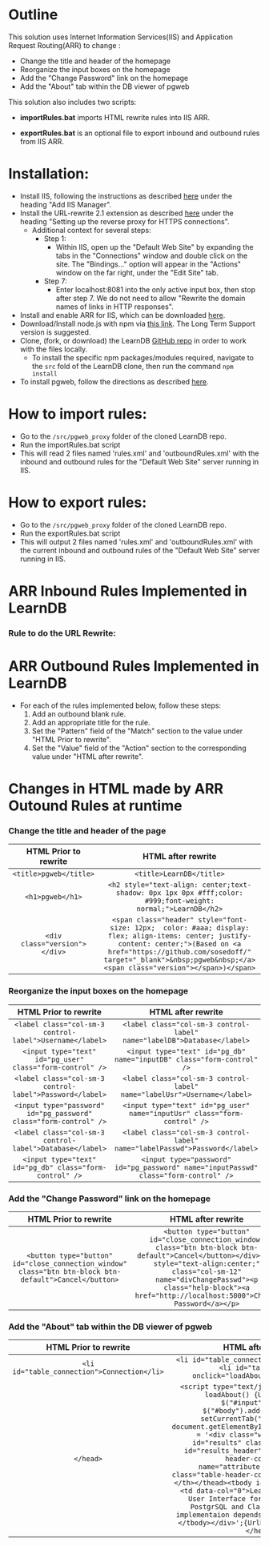 # Outline
This solution uses Internet Information Services(IIS) and Application Request Routing(ARR) to change :
  * Change the title and header of the homepage
  * Reorganize the input boxes on the homepage
  * Add the "Change Password" link on the homepage
  * Add the "About" tab within the DB viewer of pgweb
  
  This solution also includes two scripts:
  
  *  **importRules.bat** imports HTML rewrite rules into IIS ARR.
  
  *  **exportRules.bat** is an optional file to export inbound and outbound rules from IIS ARR.
# Installation:
* Install IIS, following the instructions as described [here](https://github.com/DASSL/LearnDB/wiki/How-to-get-and-setup-a-free-SSL-certificate-for-Windows-Server-2016) under the heading "Add IIS Manager".
* Install the URL-rewrite 2.1 extension as described [here](https://github.com/DASSL/LearnDB/wiki/Setup-pgweb-on-Windows-Server-2016-to-use-HTTPS) under the heading "Setting up the reverse proxy for HTTPS connections".
  * Additional context for several steps:
    * Step 1:
      * Within IIS, open up the "Default Web Site" by expanding the tabs in the "Connections" window and double click on the site. The "Bindings..." option will appear in the "Actions" window on the far right, under the "Edit Site" tab.
    * Step 7:
      * Enter localhost:8081 into the only active input box, then stop after step 7. We do not need to allow "Rewrite the domain names of links in HTTP responses".
* Install and enable ARR for IIS, which can be downloaded [here](https://www.iis.net/downloads/microsoft/application-request-routing).
* Download/Install node.js with npm via [this link](https://nodejs.org/en/download/). The Long Term Support version is suggested.
* Clone, (fork, or download) the LearnDB [GitHub repo](https://github.com/DASSL/LearnDB) in order to work with the files locally.
  * To install the specific npm packages/modules required, navigate to the `src` fold of the LearnDB clone, then run the command `npm install`
* To install pgweb, follow the directions as described [here](https://github.com/DASSL/LearnDB/wiki/pgweb-as-a-service).
# How to import rules:
* Go to the `/src/pgweb_proxy` folder of the cloned LearnDB repo.
* Run the importRules.bat script
* This will read 2 files named 'rules.xml' and 'outboundRules.xml' with the inbound and outbound rules for the "Default Web Site" server running in IIS.
# How to export rules:
* Go to the `/src/pgweb_proxy` folder of the cloned LearnDB repo.
* Run the exportRules.bat script
* This will output 2 files named 'rules.xml' and 'outboundRules.xml' with the current inbound and outbound rules of the "Default Web Site" server running in IIS.

# ARR Inbound Rules Implemented in LearnDB
### Rule to do the URL Rewrite:

# ARR Outbound Rules Implemented in LearnDB
* For each of the rules implemented below, follow these steps:
  1. Add an outbound blank rule.
  2. Add an appropriate title for the rule.
  2. Set the "Pattern" field of the "Match" section to the value under "HTML Prior to rewrite".
  3. Set the "Value" field of the "Action" section to the corresponding value under "HTML after rewrite".
  
# Changes in HTML made by ARR Outound Rules at runtime
### Change the title and header of the page
| HTML Prior to rewrite | HTML after rewrite |
|:-------------------------------------------------------------------------------------------------------:|:-----------------------------------------------------------------------------------------------------------------------------------------------------------------------------------------------------------------------------------------:|
| `<title>pgweb</title>` | `<title>LearnDB</title>` |
| `<h1>pgweb</h1>` | `<h2 style="text-align: center;text-shadow: 0px 1px 0px #fff;color: #999;font-weight: normal;">LearnDB</h2>` |
| `<div class="version"></div>` | `<span class="header" style="font-size: 12px;  color: #aaa; display: flex; align-items: center; justify-content: center;">(Based on <a href="https://github.com/sosedoff/" target="_blank">&nbsp;pgweb&nbsp;</a><span class="version"></span>)</span>` |
### Reorganize the input boxes on the homepage 
| HTML Prior to rewrite | HTML after rewrite |
|:-------------------------------------------------------------------------------------------------------:|:-----------------------------------------------------------------------------------------------------------------------------------------------------------------------------------------------------------------------------------------:|
| `<label class="col-sm-3 control-label">Username</label>` | `<label class="col-sm-3 control-label" name="labelDB">Database</label>` |
| `<input type="text" id="pg_user" class="form-control" />` | `<input type="text" id="pg_db" name="inputDB" class="form-control" />` |
| `<label class="col-sm-3 control-label">Password</label>` | `<label class="col-sm-3 control-label" name="labelUsr">Username</label>` |
| `<input type="password" id="pg_password" class="form-control" />` | `<input type="text" id="pg_user" name="inputUsr" class="form-control" />` |
| `<label class="col-sm-3 control-label">Database</label>` | `<label class="col-sm-3 control-label" name="labelPasswd">Password</label>` |
| `<input type="text" id="pg_db" class="form-control" />` | `<input type="password" id="pg_password" name="inputPasswd" class="form-control" />` |

### Add the "Change Password" link on the homepage 
| HTML Prior to rewrite | HTML after rewrite |
|:-------------------------------------------------------------------------------------------------------:|:-----------------------------------------------------------------------------------------------------------------------------------------------------------------------------------------------------------------------------------------:|
| `<button type="button" id="close_connection_window"  class="btn btn-block btn-default">Cancel</button>` | `<button type="button" id="close_connection_window" class="btn btn-block btn-default">Cancel</button></div><div style="text-align:center;" class="col-sm-12" name="divChangePasswd"><p class="help-block"><a href="http://localhost:5000">Change Password</a></p>` |
### Add the "About" tab within the DB viewer of pgweb 
| HTML Prior to rewrite | HTML after rewrite |
|:-------------------------------------------------------------------------------------------------------:|:-----------------------------------------------------------------------------------------------------------------------------------------------------------------------------------------------------------------------------------------:|
| `<li id="table_connection">Connection</li>` | `<li id="table_connection">Connection</li><li id="table_about" onclick="loadAbout();">About</li>` |
| `</head>` | `<script type="text/javascript">function loadAbout() {UrlDecode:%7B}  $("#input").hide(); $("#body").addClass("full"); setCurrentTab("table_about"); document.getElementById("output").innerHTML = '<div class="wrapper"> <table id="results" class="table"><thead id="results_header"><th class="table-header-col" data-name="attribute">About</th><th class="table-header-col" data-name="value"></th></thead><tbody id="results_body"><tr><td data-col="0">LearnDB is a Graphical User Interface for interaction with PostgrSQL and ClassDB. The current implementaion depends on pgweb.</td></tr></tbody></div>';{UrlDecode:%7D}</script></head>` |

